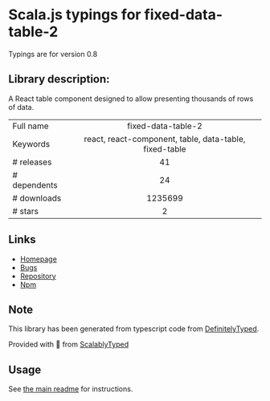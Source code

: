 
# Scala.js typings for fixed-data-table-2

Typings are for version 0.8

## Library description:
A React table component designed to allow presenting thousands of rows of data.

|                    |                 |
| ------------------ | :-------------: |
| Full name          | fixed-data-table-2 |
| Keywords           | react, react-component, table, data-table, fixed-table |
| # releases         | 41 |
| # dependents       | 24 |
| # downloads        | 1235699 |
| # stars            | 2 |

## Links
- [Homepage](http://schrodinger.github.io/fixed-data-table-2)
- [Bugs](https://github.com/schrodinger/fixed-data-table-2/issues)
- [Repository](https://github.com/schrodinger/fixed-data-table-2)
- [Npm](https://www.npmjs.com/package/fixed-data-table-2)
    


## Note
This library has been generated from typescript code from [DefinitelyTyped](https://definitelytyped.org).

Provided with :purple_heart: from [ScalablyTyped](https://github.com/oyvindberg/ScalablyTyped)

## Usage
See [the main readme](../../readme.md) for instructions.


